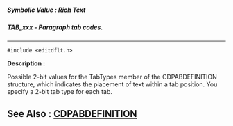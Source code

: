 ##### Symbolic Value : Rich Text
##### TAB_xxx - Paragraph tab codes.
---
```
#include <editdflt.h>
```
**Description :**

Possible 2-bit values for the TabTypes member of the CDPABDEFINITION structure, 
which indicates the placement of text within a tab position.  You specify a 
2-bit tab type for each tab.

**See Also :**
[CDPABDEFINITION](/domino-c-api-docs/reference/Data/CDPABDEFINITION)
---
